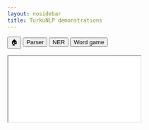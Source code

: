 ```yaml
---
layout: nosidebar
title: TurkuNLP demonstrations
---
```


<button onclick="document.getElementById('demo-iframe').src = 'ktp-demo-home.md'">🏠</button>
<button onclick="document.getElementById('demo-iframe').src = 'http://epsilon-it.utu.fi/parser_demo/'">Parser</button>
<button onclick="document.getElementById('demo-iframe').src = 'http://86.50.253.19:8001/tagdemo/minimal'">NER</button>
<button onclick="document.getElementById('demo-iframe').src = 'http://ann.turkunlp.org/tt'">Word game</button>

<div id="demo-iframe-wrapper">
<iframe id="demo-iframe" src="demos.html"></iframe>
</div>
